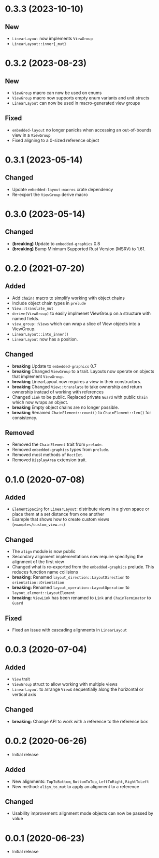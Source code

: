 0.3.3 (2023-10-10)
==================

## New

* `LinearLayout` now implements `ViewGroup`
* `LinearLayout::inner{_mut}`

0.3.2 (2023-08-23)
==================

## New

* `ViewGroup` macro can now be used on enums
* `ViewGroup` macro now supports empty enum variants and unit structs
* `LinearLayout` can now be used in macro-generated view groups

## Fixed

* `embedded-layout` no longer panicks when accessing an out-of-bounds view in a `ViewGroup`
* Fixed aligning to a 0-sized reference object

0.3.1 (2023-05-14)
==================

## Changed

* Update `embedded-layout-macros` crate dependency
* Re-export the `ViewGroup` derive macro

0.3.0 (2023-05-14)
==================

## Changed

* **(breaking)** Update to `embedded-graphics` 0.8
* **(breaking)** Bump Minimum Supported Rust Version (MSRV) to 1.61.

0.2.0 (2021-07-20)
==================

## Added

* Add `chain!` macro to simplify working with object chains
* Include object chain types in `prelude`
* `View::translate_mut`
* `derive(ViewGroup)` to easily implmenet ViewGroup on a structure with named fields.
* `view_group::Views` which can wrap a slice of View objects into a ViewGroup.
* `LinearLayout::into_inner()`
* `LinearLayout` now has a position.

## Changed

* **breaking** Update to `embedded-graphics` 0.7
* **breaking** Changed `ViewGroup` to a trait. Layouts now operate on objects that implement `ViewGroup`.
* **breaking** LinearLayout now requires a view in their constructors.
* **breaking** Changed `View::translate` to take ownership and return ownership instead of working with references
* Changed `Link` to be public. Replaced private `Guard` with public `Chain` which now wraps an object.
* **breaking** Empty object chains are no longer possible.
* **breaking** Renamed `ChainElement::count()` to `ChainElement::len()` for consistency.

## Removed

* Removed the `ChainElement` trait from `prelude`.
* Removed `embedded-graphics` types from `prelude`.
* Removed most methods of `RectExt`.
* Removed `DisplayArea` extension trait.

0.1.0 (2020-07-08)
==================

## Added

* `ElementSpacing` for `LinearLayout`: distribute views in a given space or place them at a set distance from one another
* Example that shows how to create custom views (`examples/custom_view.rs`)

## Changed

* The `align` module is now public
* Secondary alignment implementations now require specifying the alignment of the first view
* Changed what is re-exported from the `embedded-graphics` prelude. This reduces function name collisions
* **breaking:** Renamed `layout_direction::LayoutDirection` to `orientation::Orientation`
* **breaking:** Renamed `layout_operation::LayoutOperation` to `layout_element::LayoutElement`
* **breaking:** `ViewLink` has been renamed to `Link` and `ChainTerminator` to `Guard`

## Fixed

* Fixed an issue with cascading alignments in `LinearLayout`

0.0.3 (2020-07-04)
==================

## Added

* `View` trait
* `ViewGroup` struct to allow working with multiple views
* `LinearLayout` to arrange `View`s sequentially along the horizontal or vertical axis

## Changed

* **breaking:** Change API to work with a reference to the reference box

0.0.2 (2020-06-26)
==================

* Initial release

## Added

* New alignments: `TopToBottom`, `BottomToTop`, `LeftToRight`, `RightToLeft`
* New method: `align_to_mut` to apply an alignment to a reference

## Changed

* Usability improvement: alignment mode objects can now be passed by value

0.0.1 (2020-06-23)
==================

* Initial release
